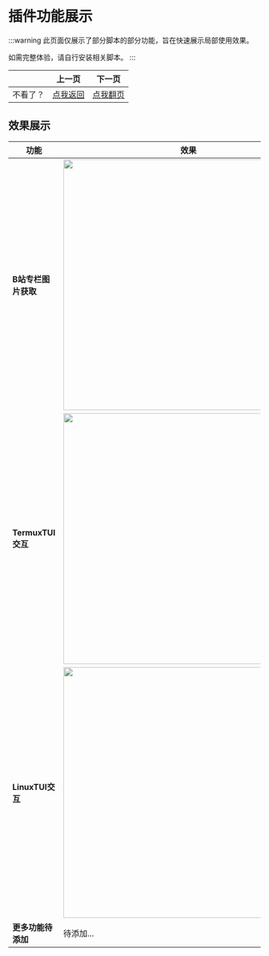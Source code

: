 # 插件功能展示

:::warning
此页面仅展示了部分脚本的部分功能，旨在快速展示局部使用效果。

如需完整体验，请自行安装相关脚本。
:::

|          | 上一页                             | 下一页                     |
| -------- | ---------------------------------- | -------------------------- |
| 不看了？ | [点我返回](./pluginsbeshowed.html) | [点我翻页](./plugins.html) |


## 效果展示

| 功能                | 效果                                                                                                                                |
| ------------------- | ----------------------------------------------------------------------------------------------------------------------------------- |
| **B站专栏图片获取** | <img src="https://i0.hdslb.com/bfs/article/68129998474a2c2c5630b747e0222e99312276085.gif" referrerpolicy="no-referrer" width="500"> |
| **TermuxTUI交互**   | <img src="https://i0.hdslb.com/bfs/article/6b371d6e48bdc871679e1eb8f3c2073b312276085.png" referrerpolicy="no-referrer" width="500"> |
| **LinuxTUI交互**    | <img src="https://i0.hdslb.com/bfs/article/c13a9c69512310b2176e2edebddb55a2312276085.png" referrerpolicy="no-referrer" width="500"> |
| **更多功能待添加**  | 待添加...                                                                                                                           |
